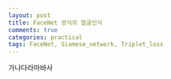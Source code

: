 ```yaml
---
layout: post
title: FaceNet 방식의 얼굴인식
comments: true
categories: practical
tags: FaceNet, Siamese_network, Triplet_loss
---
```


<div>
가나다라마바사
</div>